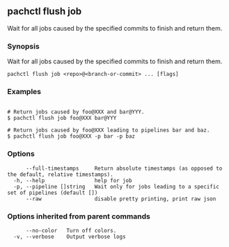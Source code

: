 ## pachctl flush job

Wait for all jobs caused by the specified commits to finish and return them.

### Synopsis

Wait for all jobs caused by the specified commits to finish and return them.

```
pachctl flush job <repo>@<branch-or-commit> ... [flags]
```

### Examples

```

# Return jobs caused by foo@XXX and bar@YYY.
$ pachctl flush job foo@XXX bar@YYY

# Return jobs caused by foo@XXX leading to pipelines bar and baz.
$ pachctl flush job foo@XXX -p bar -p baz
```

### Options

```
      --full-timestamps     Return absolute timestamps (as opposed to the default, relative timestamps).
  -h, --help                help for job
  -p, --pipeline []string   Wait only for jobs leading to a specific set of pipelines (default [])
      --raw                 disable pretty printing, print raw json
```

### Options inherited from parent commands

```
      --no-color   Turn off colors.
  -v, --verbose    Output verbose logs
```


